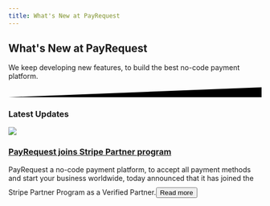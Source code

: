 ```yaml
---
title: What's New at PayRequest
---
```



<div class="position-relative">
    <!-- Hero for FREE version -->
    <section class="section section-lg section-shaped">
        <!-- Background circles -->
        <div class="shape shape-style-self shape-primary">
            <span class="span-150"></span>
            <span class="span-50"></span>
            <span class="span-50"></span>
            <span class="span-75"></span>
            <span class="span-100"></span>
            <span class="span-75"></span>
            <span class="span-50"></span>
            <span class="span-100"></span>
            <span class="span-50"></span>
            <span class="span-100"></span>
        </div>
        <div class="container shape-container d-flex align-items-center">
            <div class="col px-0">
                <div class="row align-items-center justify-content-center">
                    <div class="col-lg-7 text-center">

<div class="icon icon-shape bg-gradient-white shadow rounded-circle mb-3"><i class="fal fa-megaphone text-info" aria-hidden="true"></i></div>
                        
 <h1 class="text-white"> 
What's New at PayRequest
</h1>
                        <p class="lead text-white">   We keep developing new features, to build the best no-code payment platform.
</p>
                        

  </div>
                </div>
            </div>
        </div>
        <!-- SVG separator -->
        <div class="separator separator-bottom separator-skew zindex-100">
            <svg x="0" y="0" viewBox="0 0 2560 100" preserveAspectRatio="none" version="1.1" xmlns="http://www.w3.org/2000/svg">
                <polygon class="fill-white" points="2560 0 2560 100 0 100"></polygon>
            </svg>
        </div>
    </section>
</div>


<section class="blogs-3">
        <div class="container">

<div class="row">
            <div class="col-lg-8 mx-auto text-center my-5">
              <h3 class="display-3"> Latest Updates</h3>
            </div>
          </div>



  <div class="row">
            <div class="col-lg-10 col-md-8 mx-auto">
              <div class="card card-blog card-plain blog-horizontal mb-5">
          <div class="row">
                  <div class="col-lg-5">
                    <div class="card-image shadow">
                      <a href="javascript:;">
                        <img class="img rounded" src="https://miro.medium.com/max/1400/1*-SCmLYv2oVCLkFL0vZfbRw.png">
                      </a>
                    </div>
                  </div>
                  <div class="col-lg-7">
                    <div class="card-body">
                      <h3 class="card-title">
                        <a href="javascript:;">PayRequest joins Stripe Partner program

</a>
                      </h3>
                      <p class="card-description">PayRequest a no-code payment platform, to accept all payment methods and start your business worldwide, today announced that it has joined the Stripe Partner Program as a Verified Partner.<input type="submit" value="Read more" name="subscribe" id="mc-embedded-subscribe" class="button btn btn-primary" style="
    margin-top: 10px;
">
                      </p>
                      
   </div>
                  </div>
                </div>
  </div>


 </div>
          </div>
        </div>
      </section>